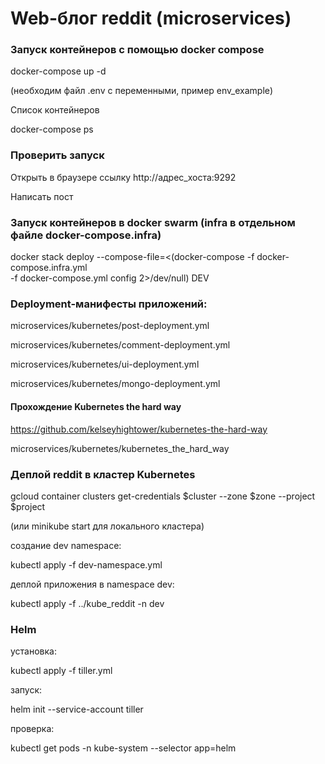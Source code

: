 # Web-блог reddit (microservices)

### Запуск контейнеров с помощью docker compose

docker-compose up -d

(необходим файл .env с переменными, пример env_example)

Список контейнеров

docker-compose ps

### Проверить запуск

Открыть в браузере ссылку http://адрес_хоста:9292

Написать пост



### Запуск контейнеров в docker swarm (infra в отдельном файле docker-compose.infra)
docker stack deploy --compose-file=<(docker-compose -f docker-compose.infra.yml \
 -f docker-compose.yml config 2>/dev/null)  DEV



### Deployment-манифесты приложений:

microservices/kubernetes/post-deployment.yml

microservices/kubernetes/comment-deployment.yml

microservices/kubernetes/ui-deployment.yml

microservices/kubernetes/mongo-deployment.yml



#### Прохождение Kubernetes the hard way 

https://github.com/kelseyhightower/kubernetes-the-hard-way

microservices/kubernetes/kubernetes_the_hard_way



### Деплой reddit в кластер Kubernetes

gcloud container clusters get-credentials $cluster --zone $zone --project $project 

(или minikube start для локального кластера)

cоздание dev namespace:

kubectl apply -f dev-namespace.yml

деплой приложения в namespace dev:

kubectl apply -f ../kube_reddit -n dev


### Helm

установка:

kubectl apply -f tiller.yml

запуск:

helm init --service-account tiller

проверка:

kubectl get pods -n kube-system --selector app=helm


